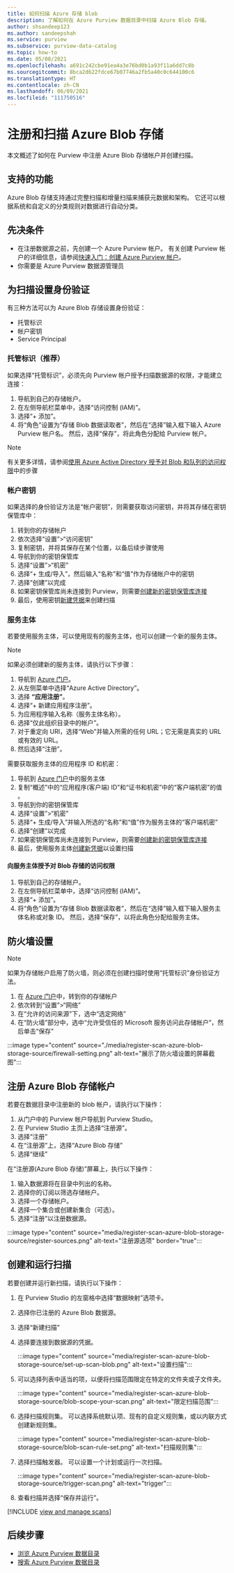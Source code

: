 ```yaml
---
title: 如何扫描 Azure 存储 blob
description: 了解如何在 Azure Purview 数据目录中扫描 Azure Blob 存储。
author: shsandeep123
ms.author: sandeepshah
ms.service: purview
ms.subservice: purview-data-catalog
ms.topic: how-to
ms.date: 05/08/2021
ms.openlocfilehash: a691c242cbe91ea4a3e76bd0b1a93f11a6dd7c8b
ms.sourcegitcommit: 8bca2d622fdce67b07746a2fb5a40c0c644100c6
ms.translationtype: HT
ms.contentlocale: zh-CN
ms.lasthandoff: 06/09/2021
ms.locfileid: "111750516"
---
```

# <a name="register-and-scan-azure-blob-storage"></a>注册和扫描 Azure Blob 存储

本文概述了如何在 Purview 中注册 Azure Blob 存储帐户并创建扫描。

## <a name="supported-capabilities"></a>支持的功能

Azure Blob 存储支持通过完整扫描和增量扫描来捕获元数据和架构。 它还可以根据系统和自定义的分类规则对数据进行自动分类。

## <a name="prerequisites"></a>先决条件

- 在注册数据源之前，先创建一个 Azure Purview 帐户。 有关创建 Purview 帐户的详细信息，请参阅[快速入门：创建 Azure Purview 帐户](create-catalog-portal.md)。
- 你需要是 Azure Purview 数据源管理员

## <a name="setting-up-authentication-for-a-scan"></a>为扫描设置身份验证

有三种方法可以为 Azure Blob 存储设置身份验证：

- 托管标识
- 帐户密钥
- Service Principal

### <a name="managed-identity-recommended"></a>托管标识（推荐）

如果选择“托管标识”，必须先向 Purview 帐户授予扫描数据源的权限，才能建立连接：

1. 导航到自己的存储帐户。
1. 在左侧导航栏菜单中，选择“访问控制 (IAM)”。 
1. 选择“+ 添加”。
1. 将“角色”设置为“存储 Blob 数据读取者”，然后在“选择”输入框下输入 Azure Purview 帐户名。 然后，选择“保存”，将此角色分配给 Purview 帐户。

> [!Note]
> 有关更多详情，请参阅[使用 Azure Active Directory 授予对 Blob 和队列的访问权限](../storage/common/storage-auth-aad.md)中的步骤

### <a name="account-key"></a>帐户密钥

如果选择的身份验证方法是“帐户密钥”，则需要获取访问密钥，并将其存储在密钥保管库中：

1. 转到你的存储帐户
1. 依次选择“设置”>“访问密钥”
1. 复制密钥，并将其保存在某个位置，以备后续步骤使用
1. 导航到你的密钥保管库
1. 选择“设置”>“机密”
1. 选择“+ 生成/导入”，然后输入“名称”和“值”作为存储帐户中的密钥
1. 选择“创建”以完成
1. 如果密钥保管库尚未连接到 Purview，则需要[创建新的密钥保管库连接](manage-credentials.md#create-azure-key-vaults-connections-in-your-azure-purview-account)
1. 最后，使用密钥[新建凭据](manage-credentials.md#create-a-new-credential)来创建扫描

### <a name="service-principal"></a>服务主体

若要使用服务主体，可以使用现有的服务主体，也可以创建一个新的服务主体。 

> [!Note]
> 如果必须创建新的服务主体，请执行以下步骤：
> 1. 导航到 [Azure 门户](https://portal.azure.com)。
> 1. 从左侧菜单中选择“Azure Active Directory”。
> 1. 选择 **“应用注册”**。
> 1. 选择“+ 新建应用程序注册”。
> 1. 为应用程序输入名称（服务主体名称）。
> 1. 选择“仅此组织目录中的帐户”。
> 1. 对于重定向 URI，选择“Web”并输入所需的任何 URL；它无需是真实的 URL 或有效的 URL。
> 1. 然后选择“注册”。

需要获取服务主体的应用程序 ID 和机密：

1. 导航到 [Azure 门户](https://portal.azure.com)中的服务主体
1. 复制“概述”中的“应用程序(客户端) ID”和“证书和机密”中的“客户端机密”的值   。
1. 导航到你的密钥保管库
1. 选择“设置”>“机密”
1. 选择“+ 生成/导入”并输入所选的“名称”和“值”作为服务主体的“客户端机密”   
1. 选择“创建”以完成
1. 如果密钥保管库尚未连接到 Purview，则需要[创建新的密钥保管库连接](manage-credentials.md#create-azure-key-vaults-connections-in-your-azure-purview-account)
1. 最后，使用服务主体[创建新凭据](manage-credentials.md#create-a-new-credential)以设置扫描

#### <a name="granting-the-service-principal-access-to-your-blob-storage"></a>向服务主体授予对 Blob 存储的访问权限

1. 导航到自己的存储帐户。
1. 在左侧导航栏菜单中，选择“访问控制 (IAM)”。 
1. 选择“+ 添加”。
1. 将“角色”设置为“存储 Blob 数据读取者”，然后在“选择”输入框下输入服务主体名称或对象 ID。 然后，选择“保存”，以将此角色分配给服务主体。

## <a name="firewall-settings"></a>防火墙设置

> [!NOTE]
> 如果为存储帐户启用了防火墙，则必须在创建扫描时使用“托管标识”身份验证方法。

1. 在 [Azure 门户](https://portal.azure.com)中，转到你的存储帐户
1. 依次转到“设置”>“网络”
1. 在“允许的访问来源”下，选中“选定网络”
1. 在“防火墙”部分中，选中“允许受信任的 Microsoft 服务访问此存储帐户”，然后单击“保存”

:::image type="content" source="./media/register-scan-azure-blob-storage-source/firewall-setting.png" alt-text="展示了防火墙设置的屏幕截图":::

## <a name="register-an-azure-blob-storage-account"></a>注册 Azure Blob 存储帐户

若要在数据目录中注册新的 blob 帐户，请执行以下操作：

1. 从门户中的 Purview 帐户导航到 Purview Studio。
1. 在 Purview Studio 主页上选择“注册源”。
1. 选择“注册”
1. 在“注册源”上，选择“Azure Blob 存储”
1. 选择“继续”

在“注册源(Azure Blob 存储)”屏幕上，执行以下操作：

1. 输入数据源将在目录中列出的名称。 
1. 选择你的订阅以筛选存储帐户。
1. 选择一个存储帐户。
1. 选择一个集合或创建新集合（可选）。
1. 选择“注册”以注册数据源。

:::image type="content" source="media/register-scan-azure-blob-storage-source/register-sources.png" alt-text="注册源选项" border="true":::

## <a name="creating-and-running-a-scan"></a>创建和运行扫描

若要创建并运行新扫描，请执行以下操作：

1. 在 Purview Studio 的左窗格中选择“数据映射”选项卡。

1. 选择你已注册的 Azure Blob 数据源。

1. 选择“新建扫描”

1. 选择要连接到数据源的凭据。 

   :::image type="content" source="media/register-scan-azure-blob-storage-source/set-up-scan-blob.png" alt-text="设置扫描":::

1. 可以选择列表中适当的项，以便将扫描范围限定在特定的文件夹或子文件夹。

   :::image type="content" source="media/register-scan-azure-blob-storage-source/blob-scope-your-scan.png" alt-text="限定扫描范围":::

1. 选择扫描规则集。 可以选择系统默认项、现有的自定义规则集，或以内联方式创建新规则集。

   :::image type="content" source="media/register-scan-azure-blob-storage-source/blob-scan-rule-set.png" alt-text="扫描规则集":::

1. 选择扫描触发器。 可以设置一个计划或运行一次扫描。

   :::image type="content" source="media/register-scan-azure-blob-storage-source/trigger-scan.png" alt-text="trigger":::

1. 查看扫描并选择“保存并运行”。

[!INCLUDE [view and manage scans](includes/view-and-manage-scans.md)]

## <a name="next-steps"></a>后续步骤

- [浏览 Azure Purview 数据目录](how-to-browse-catalog.md)
- [搜索 Azure Purview 数据目录](how-to-search-catalog.md)
